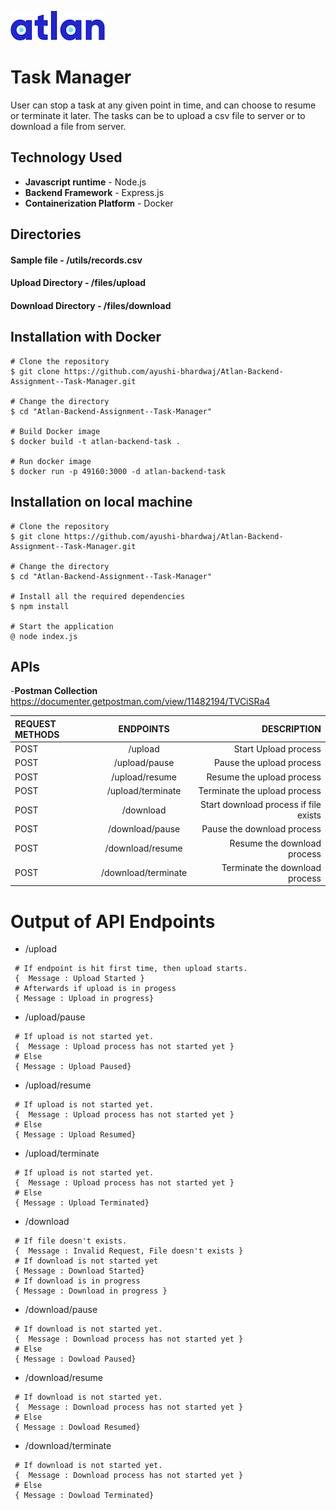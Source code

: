 ![Atlan-Logo](public/atlan.png)

# Task Manager

User can stop a task at any given point in time, and can choose to resume or terminate it later. The tasks can be to upload a csv file to server or to download a file from server.

## Technology Used

- **Javascript runtime** - Node.js 
- **Backend Framework** - Express.js 
- **Containerization Platform** - Docker

## Directories
#### Sample file  - **/utils/records.csv**
#### Upload Directory - **/files/upload**
#### Download Directory - **/files/download**

## Installation with Docker

```
# Clone the repository
$ git clone https://github.com/ayushi-bhardwaj/Atlan-Backend-Assignment--Task-Manager.git

# Change the directory
$ cd "Atlan-Backend-Assignment--Task-Manager"

# Build Docker image
$ docker build -t atlan-backend-task .

# Run docker image
$ docker run -p 49160:3000 -d atlan-backend-task
```

## Installation on local machine

```
# Clone the repository
$ git clone https://github.com/ayushi-bhardwaj/Atlan-Backend-Assignment--Task-Manager.git

# Change the directory
$ cd "Atlan-Backend-Assignment--Task-Manager"

# Install all the required dependencies
$ npm install

# Start the application
@ node index.js
```
## APIs

-**Postman Collection** https://documenter.getpostman.com/view/11482194/TVCiSRa4

| REQUEST METHODS |      ENDPOINTS      |                           DESCRIPTION |
| :-------------- | :-----------------: | ------------------------------------: |
| POST            |       /upload       |                  Start Upload process |
| POST            |    /upload/pause    |              Pause the upload process |
| POST            |   /upload/resume    |             Resume the upload process |
| POST            |  /upload/terminate  |          Terminate the upload process |
| POST            |      /download      | Start download process if file exists |
| POST            |   /download/pause   |            Pause the download process |
| POST            |  /download/resume   |           Resume the download process |
| POST            | /download/terminate |        Terminate the download process |

# Output of API Endpoints

- /upload

```
 # If endpoint is hit first time, then upload starts.
 {  Message : Upload Started }
 # Afterwards if upload is in progess
 { Message : Upload in progress}
```

- /upload/pause

```
 # If upload is not started yet.
 {  Message : Upload process has not started yet }
 # Else
 { Message : Upload Paused}
```

- /upload/resume

```
 # If upload is not started yet.
 {  Message : Upload process has not started yet }
 # Else
 { Message : Upload Resumed}
```

- /upload/terminate

```
 # If upload is not started yet.
 {  Message : Upload process has not started yet }
 # Else
 { Message : Upload Terminated}
```

- /download

```
 # If file doesn't exists.
 {  Message : Invalid Request, File doesn't exists }
 # If download is not started yet
 { Message : Download Started}
 # If download is in progress
 { Message : Download in progress }
```

- /download/pause

```
 # If download is not started yet.
 {  Message : Download process has not started yet }
 # Else
 { Message : Dowload Paused}
```

- /download/resume

```
 # If download is not started yet.
 {  Message : Download process has not started yet }
 # Else
 { Message : Dowload Resumed}
```

- /download/terminate

```
 # If download is not started yet.
 {  Message : Download process has not started yet }
 # Else
 { Message : Dowload Terminated}
```
